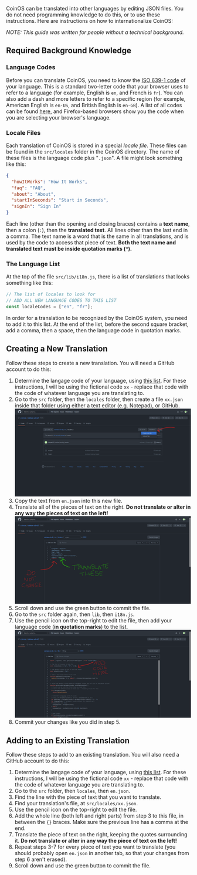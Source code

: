 CoinOS can be translated into other languages by editing JSON files.  You do not need programming knowledge to do this, or to use these instructions.  Here are instructions on how to internationalize CoinOS:

*NOTE: This guide was written for people without a technical background.*

## Required Background Knowledge

### Language Codes

Before you can translate CoinOS, you need to know the [ISO 639-1 code](https://en.wikipedia.org/wiki/ISO_639-1) of your language.  This is a standard two-letter code that your browser uses to refer to a language (for example, English is `en`, and French is `fr`).  You can also add a dash and more letters to refer to a specific region (for example, American English is `en-US`, and British English is `en-GB`).  A list of all codes can be found [here](https://en.wikipedia.org/wiki/List_of_ISO_639-1_codes), and Firefox-based browsers show you the code when you are selecting your browser's language.

### Locale Files

Each translation of CoinOS is stored in a special *locale file*.  These files can be found in the `src/locales` folder in the CoinOS directory.  The name of these files is the language code plus "`.json`".  A file might look something like this:

```JSON
{
  "howItWorks": "How It Works",
  "faq": "FAQ",
  "about": "About",
  "startInSeconds": "Start in Seconds",
  "signIn": "Sign In"
}
```

Each line (other than the opening and closing braces) contains a **text name**, then a colon (`:`), then the **translated text**.  All lines other than the last end in a comma.  The text name is a word that is the same in all translations, and is used by the code to access that piece of text.  **Both the text name and translated text must be inside quotation marks (`"`).**

### The Language List

At the top of the file `src/lib/i18n.js`, there is a list of translations that looks something like this:

```js
// The list of locales to look for
// ADD ALL NEW LANGUAGE CODES TO THIS LIST
const localeCodes = ["en", "fr"];
```

In order for a translation to be recognized by the CoinOS system, you need to add it to this list.  At the end of the list, before the second square bracket, add a comma, then a space, then the language code in quotation marks.

## Creating a New Translation

Follow these steps to create a new translation.  You will need a GitHub account to do this:
1. Determine the langage code of your language, using [this list](https://en.wikipedia.org/wiki/List_of_ISO_639-1_codes).  For these instructions, I will be using the fictional code `xx` - replace that code with the code of whatever language you are translating to.
2. Go to the `src` folder, then the `locales` folder, then create a file `xx.json` inside that folder using either a text editor (e.g. Notepad), or GitHub.
![Creating a new translation in GitHub](./img/create_locale_github.png)
3. Copy the text from `en.json` into this new file.
4. Translate all of the pieces of text on the right.  **Do not translate or alter in any way the pieces of text on the left!**
![Translating in GitHub](./img/translate_github.png)
5. Scroll down and use the green button to commit the file.
6. Go to the `src` folder again, then `lib`, then `i18n.js`.
7. Use the pencil icon on the top-right to edit the file, then add your language code (**in quotation marks**) to the list.
![Adding a new translation in GitHub](./img/add_locale_github.png)
8. Commit your changes like you did in step 5.

## Adding to an Existing Translation

Follow these steps to add to an existing translation.  You will also need a GitHub account to do this:
1. Determine the langage code of your language, using [this list](https://en.wikipedia.org/wiki/List_of_ISO_639-1_codes).  For these instructions, I will be using the fictional code `xx` - replace that code with the code of whatever language you are translating to.
2. Go to the `src` folder, then `locales`, then `en.json`.
3. Find the line with the piece of text that you want to translate.
4. Find your translation's file, at `src/locales/xx.json`.
5. Use the pencil icon on the top-right to edit the file.
6. Add the whole line (both left and right parts) from step 3 to this file, in between the `{}` braces.  Make sure the previous line has a comma at the end.
7. Translate the piece of text on the right, keeping the quotes surrounding it.  **Do not translate or alter in any way the piece of text on the left!**
8. Repeat steps 3-7 for every piece of text you want to translate (you should probably open `en.json` in another tab, so that your changes from step 6 aren't erased).
9. Scroll down and use the green button to commit the file.
